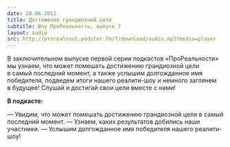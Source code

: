 ```yaml
---
date: 28.06.2012
title: Достижение грандиозной цели
subtitle: Шоу ПроРеальность, выпуск 7
layout: audio
src: http://prorealnost.podster.fm/7/download/audio.mp3?media=player
---
```


В заключительном выпуске первой серии подкастов «ПроРеальности» мы узнаем, что может помешать достижению грандиозной цели в самый последний момент, а также услышим долгожданное имя победителя, подведем итоги нашего реалити-шоу и немного заглянем в будущее! Слушай и достигай свои цели вместе с нами!

**В подкасте:**

— Увидим, что может помешать достижению грандиозной цели в самый последний момент.
— Узнаем, каких результатов добились наши участники.
— Услышим долгожданное имя победителя нашего реалити-шоу! 
